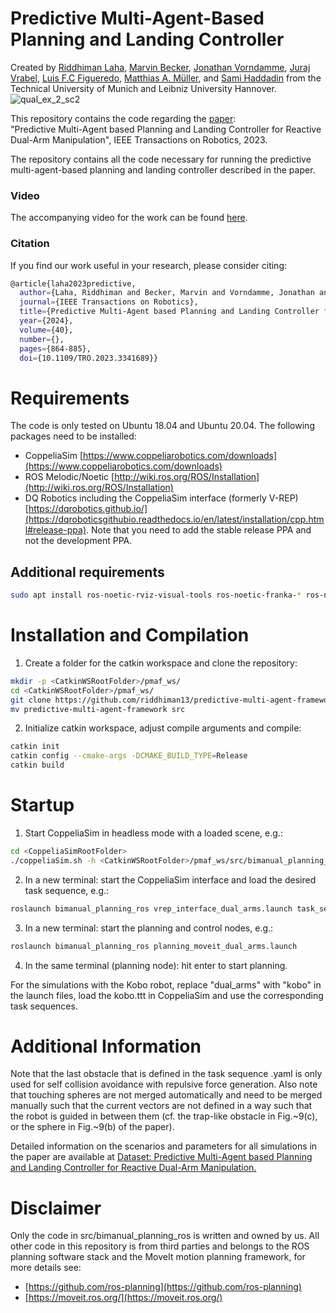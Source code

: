 # Predictive Multi-Agent-Based Planning and Landing Controller
Created by [Riddhiman Laha](https://sites.google.com/view/riddhimanlaha), [Marvin Becker](https://www.irt.uni-hannover.de/de/mbecker), [Jonathan Vorndamme](https://www.ce.cit.tum.de/rsi/team/vorndamme-jonathan/), [Juraj Vrabel](), [Luis F.C Figueredo](https://www.luisfigueredo.com), [Matthias A. Müller](https://www.irt.uni-hannover.de/de/institut/team/mueller), and [Sami Haddadin](https://www.professoren.tum.de/en/haddadin-sami) from the Technical University of Munich and Leibniz University Hannover.
![qual_ex_2_sc2](https://github.com/riddhiman13/predictive-multi-agent-framework/assets/44759480/4dde1e2f-e560-4ef0-9a44-c0091272da5c)

This repository contains the code regarding the [paper](https://ieeexplore.ieee.org/abstract/document/10354340):  
"Predictive Multi-Agent based Planning and Landing Controller for Reactive Dual-Arm Manipulation", IEEE Transactions on Robotics, 2023.

The repository contains all the code necessary for running the predictive multi-agent-based planning and landing controller described in the paper. 

### Video

The accompanying video for the work can be found [here](https://www.youtube.com/watch?v=Yvh0_vdHhYo). 
### Citation

If you find our work useful in your research, please consider citing:
``` bash
@article{laha2023predictive,
  author={Laha, Riddhiman and Becker, Marvin and Vorndamme, Jonathan and Vrabel, Juraj and Figueredo, Luis F.C. and Müller, Matthias A. and Haddadin, Sami},
  journal={IEEE Transactions on Robotics}, 
  title={Predictive Multi-Agent based Planning and Landing Controller for Reactive Dual-Arm Manipulation}, 
  year={2024},
  volume={40},
  number={},
  pages={864-885},
  doi={10.1109/TRO.2023.3341689}}
```

# Requirements
The code is only tested on Ubuntu 18.04 and Ubuntu 20.04.
The following packages need to be installed:
- CoppeliaSim [https://www.coppeliarobotics.com/downloads](https://www.coppeliarobotics.com/downloads) 
- ROS Melodic/Noetic [http://wiki.ros.org/ROS/Installation](http://wiki.ros.org/ROS/Installation)
- DQ Robotics including the CoppeliaSim interface (formerly V-REP) [https://dqrobotics.github.io/](https://dqroboticsgithubio.readthedocs.io/en/latest/installation/cpp.html#release-ppa). Note that you need to add the stable release PPA and not the development PPA.

## Additional requirements
``` bash
sudo apt install ros-noetic-rviz-visual-tools ros-noetic-franka-* ros-noetic-moveit ros-noetic-moveit-visual-tools ros-noetic-rosparam-shortcuts
```

# Installation and Compilation
1. Create a folder for the catkin workspace and clone the repository:
``` bash
mkdir -p <CatkinWSRootFolder>/pmaf_ws/
cd <CatkinWSRootFolder>/pmaf_ws/
git clone https://github.com/riddhiman13/predictive-multi-agent-framework.git
mv predictive-multi-agent-framework src
```

2. Initialize catkin workspace, adjust compile arguments and compile:
``` bash
catkin init
catkin config --cmake-args -DCMAKE_BUILD_TYPE=Release
catkin build
```

# Startup
1. Start CoppeliaSim in headless mode with a loaded scene, e.g.:
``` bash
cd <CoppeliaSimRootFolder>
./coppeliaSim.sh -h <CatkinWSRootFolder>/pmaf_ws/src/bimanual_planning_ros/vrep_scenes/dual_arms.ttt
```

2. In a new terminal: start the CoppeliaSim interface and load the desired task sequence, e.g.:
``` bash
roslaunch bimanual_planning_ros vrep_interface_dual_arms.launch task_sequence:=dual_arms_static1
```

3. In a new terminal: start the planning and control nodes, e.g.:
``` bash
roslaunch bimanual_planning_ros planning_moveit_dual_arms.launch
```

4. In the same terminal (planning node): hit enter to start planning.

For the simulations with the Kobo robot, replace "dual_arms" with "kobo" in the launch files, load the kobo.ttt in CoppeliaSim and use the corresponding task sequences.

# Additional Information
Note that the last obstacle that is defined in the task sequence .yaml is only used for self collision avoidance with repulsive force generation.
Also note that touching spheres are not merged automatically and need to be merged manually such that the current vectors are not defined in a way such that the robot is guided in between them (cf. the trap-like obstacle in Fig.~9(c), or the sphere in Fig.~9(b) of the paper).

Detailed information on the scenarios and parameters for all simulations in the paper are available at [Dataset: Predictive Multi-Agent based Planning and Landing Controller for Reactive Dual-Arm Manipulation.](https://doi.org/10.25835/7mvvk9qg)

# Disclaimer
Only the code in src/bimanual_planning_ros is written and owned by us. All other code in this repository is from third parties and belongs to the ROS planning software stack and the MoveIt motion planning framework, for more details see:
- [https://github.com/ros-planning](https://github.com/ros-planning)
- [https://moveit.ros.org/](https://moveit.ros.org/)

